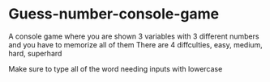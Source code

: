 # Guess-number-console-game
A console game where you are shown 3 variables with 3 different numbers and you have to memorize all of them
There are 4 diffculties, easy, medium, hard, superhard

Make sure to type all of the word needing inputs with lowercase
